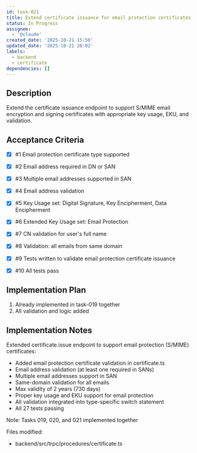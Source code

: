 ```yaml
---
id: task-021
title: Extend certificate issuance for email protection certificates
status: In Progress
assignee:
  - '@claude'
created_date: '2025-10-21 15:50'
updated_date: '2025-10-21 20:02'
labels:
  - backend
  - certificate
dependencies: []
---
```


## Description

<!-- SECTION:DESCRIPTION:BEGIN -->
Extend the certificate issuance endpoint to support S/MIME email encryption and signing certificates with appropriate key usage, EKU, and validation.
<!-- SECTION:DESCRIPTION:END -->

## Acceptance Criteria
<!-- AC:BEGIN -->
- [x] #1 Email protection certificate type supported
- [x] #2 Email address required in DN or SAN
- [x] #3 Multiple email addresses supported in SAN
- [x] #4 Email address validation
- [x] #5 Key Usage set: Digital Signature, Key Encipherment, Data Encipherment
- [x] #6 Extended Key Usage set: Email Protection
- [x] #7 CN validation for user's full name
- [x] #8 Validation: all emails from same domain

- [x] #9 Tests written to validate email protection certificate issuance
- [x] #10 All tests pass
<!-- AC:END -->

## Implementation Plan

<!-- SECTION:PLAN:BEGIN -->
1. Already implemented in task-019 together
2. All validation and logic added
<!-- SECTION:PLAN:END -->

## Implementation Notes

<!-- SECTION:NOTES:BEGIN -->
Extended certificate.issue endpoint to support email protection (S/MIME) certificates:

- Added email protection certificate validation in certificate.ts
- Email address validation (at least one required in SANs)
- Multiple email addresses support in SAN
- Same-domain validation for all emails
- Max validity of 2 years (730 days)
- Proper key usage and EKU support for email protection
- All validation integrated into type-specific switch statement
- All 27 tests passing

Note: Tasks 019, 020, and 021 implemented together

Files modified:
- backend/src/trpc/procedures/certificate.ts
<!-- SECTION:NOTES:END -->
